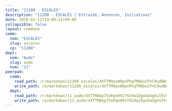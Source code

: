 ```yaml
---
title: "11200 - ESCALES"
description: "11200 - ESCALES | Entraide, Annonces, Initiatives"
date: 2020-01-11T14:09:21+09:00
collapsible: false
layout: commune
comm:
  nom: "ESCALES"
  slug: escales
  cp: "11200"
dept:
  nom: "Aude"
  slug: aude
  num: "11"
peerpad:
  comm:
    read_path: /r/markdown/11200_escales/4XTTM9pxW9pnPhqTM8buCPnC9udBWiUW2ZBwHWZkoqRpAJAvA
    write_path: /w/markdown/11200_escales/4XTTM9pxW9pnPhqTM8buCPnC9udBWiUW2ZBwHWZkoqRpAJAvA-K3TgUSXbGjjAy26x8rXHEeBz1D3PzTW8LqzW8TB7uB8RiRQBF8SdTt1zzivXces3HYyZBkj5rcZhj1oEYcKKybd8icqv6bU5pCSZBvv7596QedrZbq17kqSay5jytaGkNT8p1ipn
  dept:
    read_path: /r/markdown/11_aude/4XTTMAGp75xRqnHSCY5CHaiDgxDaUgXuTXvSZDHnY1JdjJiUk
    write_path: /w/markdown/11_aude/4XTTMAGp75xRqnHSCY5CHaiDgxDaUgXuTXvSZDHnY1JdjJiUk-K3TgUenjCPDfs1W21bst2JvrPDW324QBfMvPid11puzXxXGQEeNw9p4QtfnUhSn4LYSwR6UDBQmdr3wFq2CDRGqNz2QynSm58zgCpz2PKP6Y24UTpxW22MudfeZ339ZPKnHm6XTr
---
```


